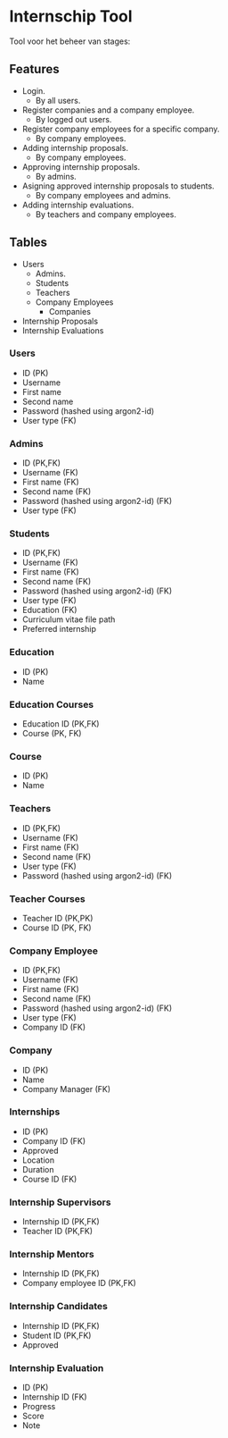 # Internschip Tool

Tool voor het beheer van stages:

## Features

- Login.
  - By all users.
- Register companies and a company employee.
  - By logged out users.
- Register company employees for a specific company.
  - By company employees.
- Adding internship proposals.
  - By company employees.
- Approving internship proposals.
  - By admins.
- Asigning approved internship proposals to students.
  - By company employees and admins.
- Adding internship evaluations.
  - By teachers and company employees.

## Tables

- Users
  - Admins.
  - Students
  - Teachers
  - Company Employees
    - Companies
- Internship Proposals
- Internship Evaluations

### Users

- ID (PK)
- Username
- First name
- Second name
- Password (hashed using argon2-id)
- User type (FK)

### Admins

- ID (PK,FK)
- Username (FK)
- First name (FK)
- Second name (FK)
- Password (hashed using argon2-id) (FK)
- User type (FK)

### Students

- ID (PK,FK)
- Username (FK)
- First name (FK)
- Second name (FK)
- Password (hashed using argon2-id) (FK)
- User type (FK)
- Education (FK)
- Curriculum vitae file path
- Preferred internship

### Education

- ID (PK)
- Name

### Education Courses
- Education ID (PK,FK)
- Course (PK, FK)

### Course

- ID (PK)
- Name

### Teachers

- ID (PK,FK)
- Username (FK)
- First name (FK)
- Second name (FK)
- User type (FK)
- Password (hashed using argon2-id) (FK)

### Teacher Courses

- Teacher ID (PK,PK)
- Course ID (PK, FK)

### Company Employee

- ID (PK,FK)
- Username (FK)
- First name (FK)
- Second name (FK)
- Password (hashed using argon2-id) (FK)
- User type (FK)
- Company ID (FK)

### Company

- ID (PK)
- Name
- Company Manager (FK)

### Internships

- ID (PK)
- Company ID (FK)
- Approved
- Location
- Duration
- Course ID (FK)

### Internship Supervisors

- Internship ID (PK,FK)
- Teacher ID (PK,FK)

### Internship Mentors

- Internship ID (PK,FK)
- Company employee ID (PK,FK)

### Internship Candidates

- Internship ID (PK,FK)
- Student ID (PK,FK)
- Approved

### Internship Evaluation

- ID (PK)
- Internship ID (FK)
- Progress
- Score
- Note

